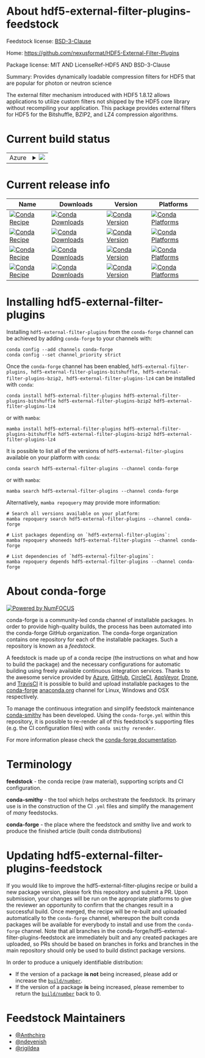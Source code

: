 About hdf5-external-filter-plugins-feedstock
============================================

Feedstock license: [BSD-3-Clause](https://github.com/conda-forge/hdf5-external-filter-plugins-feedstock/blob/main/LICENSE.txt)

Home: https://github.com/nexusformat/HDF5-External-Filter-Plugins

Package license: MIT AND LicenseRef-HDF5 AND BSD-3-Clause

Summary: Provides dynamically loadable compression filters for HDF5 that are
popular for photon or neutron science


The external filter mechanism introduced with HDF5 1.8.12 allows
applications to utilize custom filters not shipped by the HDF5
core library without recompiling your application. This package
provides external filters for HDF5 for the Bitshuffle, BZIP2,
and LZ4 compression algorithms.


Current build status
====================


<table>
    
  <tr>
    <td>Azure</td>
    <td>
      <details>
        <summary>
          <a href="https://dev.azure.com/conda-forge/feedstock-builds/_build/latest?definitionId=8427&branchName=main">
            <img src="https://dev.azure.com/conda-forge/feedstock-builds/_apis/build/status/hdf5-external-filter-plugins-feedstock?branchName=main">
          </a>
        </summary>
        <table>
          <thead><tr><th>Variant</th><th>Status</th></tr></thead>
          <tbody><tr>
              <td>linux_64_hdf51.14.4</td>
              <td>
                <a href="https://dev.azure.com/conda-forge/feedstock-builds/_build/latest?definitionId=8427&branchName=main">
                  <img src="https://dev.azure.com/conda-forge/feedstock-builds/_apis/build/status/hdf5-external-filter-plugins-feedstock?branchName=main&jobName=linux&configuration=linux%20linux_64_hdf51.14.4" alt="variant">
                </a>
              </td>
            </tr><tr>
              <td>linux_64_hdf51.14.6</td>
              <td>
                <a href="https://dev.azure.com/conda-forge/feedstock-builds/_build/latest?definitionId=8427&branchName=main">
                  <img src="https://dev.azure.com/conda-forge/feedstock-builds/_apis/build/status/hdf5-external-filter-plugins-feedstock?branchName=main&jobName=linux&configuration=linux%20linux_64_hdf51.14.6" alt="variant">
                </a>
              </td>
            </tr><tr>
              <td>osx_64_hdf51.14.4</td>
              <td>
                <a href="https://dev.azure.com/conda-forge/feedstock-builds/_build/latest?definitionId=8427&branchName=main">
                  <img src="https://dev.azure.com/conda-forge/feedstock-builds/_apis/build/status/hdf5-external-filter-plugins-feedstock?branchName=main&jobName=osx&configuration=osx%20osx_64_hdf51.14.4" alt="variant">
                </a>
              </td>
            </tr><tr>
              <td>osx_64_hdf51.14.6</td>
              <td>
                <a href="https://dev.azure.com/conda-forge/feedstock-builds/_build/latest?definitionId=8427&branchName=main">
                  <img src="https://dev.azure.com/conda-forge/feedstock-builds/_apis/build/status/hdf5-external-filter-plugins-feedstock?branchName=main&jobName=osx&configuration=osx%20osx_64_hdf51.14.6" alt="variant">
                </a>
              </td>
            </tr><tr>
              <td>osx_arm64_hdf51.14.4</td>
              <td>
                <a href="https://dev.azure.com/conda-forge/feedstock-builds/_build/latest?definitionId=8427&branchName=main">
                  <img src="https://dev.azure.com/conda-forge/feedstock-builds/_apis/build/status/hdf5-external-filter-plugins-feedstock?branchName=main&jobName=osx&configuration=osx%20osx_arm64_hdf51.14.4" alt="variant">
                </a>
              </td>
            </tr><tr>
              <td>osx_arm64_hdf51.14.6</td>
              <td>
                <a href="https://dev.azure.com/conda-forge/feedstock-builds/_build/latest?definitionId=8427&branchName=main">
                  <img src="https://dev.azure.com/conda-forge/feedstock-builds/_apis/build/status/hdf5-external-filter-plugins-feedstock?branchName=main&jobName=osx&configuration=osx%20osx_arm64_hdf51.14.6" alt="variant">
                </a>
              </td>
            </tr><tr>
              <td>win_64_hdf51.14.4</td>
              <td>
                <a href="https://dev.azure.com/conda-forge/feedstock-builds/_build/latest?definitionId=8427&branchName=main">
                  <img src="https://dev.azure.com/conda-forge/feedstock-builds/_apis/build/status/hdf5-external-filter-plugins-feedstock?branchName=main&jobName=win&configuration=win%20win_64_hdf51.14.4" alt="variant">
                </a>
              </td>
            </tr><tr>
              <td>win_64_hdf51.14.6</td>
              <td>
                <a href="https://dev.azure.com/conda-forge/feedstock-builds/_build/latest?definitionId=8427&branchName=main">
                  <img src="https://dev.azure.com/conda-forge/feedstock-builds/_apis/build/status/hdf5-external-filter-plugins-feedstock?branchName=main&jobName=win&configuration=win%20win_64_hdf51.14.6" alt="variant">
                </a>
              </td>
            </tr>
          </tbody>
        </table>
      </details>
    </td>
  </tr>
</table>

Current release info
====================

| Name | Downloads | Version | Platforms |
| --- | --- | --- | --- |
| [![Conda Recipe](https://img.shields.io/badge/recipe-hdf5--external--filter--plugins-green.svg)](https://anaconda.org/conda-forge/hdf5-external-filter-plugins) | [![Conda Downloads](https://img.shields.io/conda/dn/conda-forge/hdf5-external-filter-plugins.svg)](https://anaconda.org/conda-forge/hdf5-external-filter-plugins) | [![Conda Version](https://img.shields.io/conda/vn/conda-forge/hdf5-external-filter-plugins.svg)](https://anaconda.org/conda-forge/hdf5-external-filter-plugins) | [![Conda Platforms](https://img.shields.io/conda/pn/conda-forge/hdf5-external-filter-plugins.svg)](https://anaconda.org/conda-forge/hdf5-external-filter-plugins) |
| [![Conda Recipe](https://img.shields.io/badge/recipe-hdf5--external--filter--plugins--bitshuffle-green.svg)](https://anaconda.org/conda-forge/hdf5-external-filter-plugins-bitshuffle) | [![Conda Downloads](https://img.shields.io/conda/dn/conda-forge/hdf5-external-filter-plugins-bitshuffle.svg)](https://anaconda.org/conda-forge/hdf5-external-filter-plugins-bitshuffle) | [![Conda Version](https://img.shields.io/conda/vn/conda-forge/hdf5-external-filter-plugins-bitshuffle.svg)](https://anaconda.org/conda-forge/hdf5-external-filter-plugins-bitshuffle) | [![Conda Platforms](https://img.shields.io/conda/pn/conda-forge/hdf5-external-filter-plugins-bitshuffle.svg)](https://anaconda.org/conda-forge/hdf5-external-filter-plugins-bitshuffle) |
| [![Conda Recipe](https://img.shields.io/badge/recipe-hdf5--external--filter--plugins--bzip2-green.svg)](https://anaconda.org/conda-forge/hdf5-external-filter-plugins-bzip2) | [![Conda Downloads](https://img.shields.io/conda/dn/conda-forge/hdf5-external-filter-plugins-bzip2.svg)](https://anaconda.org/conda-forge/hdf5-external-filter-plugins-bzip2) | [![Conda Version](https://img.shields.io/conda/vn/conda-forge/hdf5-external-filter-plugins-bzip2.svg)](https://anaconda.org/conda-forge/hdf5-external-filter-plugins-bzip2) | [![Conda Platforms](https://img.shields.io/conda/pn/conda-forge/hdf5-external-filter-plugins-bzip2.svg)](https://anaconda.org/conda-forge/hdf5-external-filter-plugins-bzip2) |
| [![Conda Recipe](https://img.shields.io/badge/recipe-hdf5--external--filter--plugins--lz4-green.svg)](https://anaconda.org/conda-forge/hdf5-external-filter-plugins-lz4) | [![Conda Downloads](https://img.shields.io/conda/dn/conda-forge/hdf5-external-filter-plugins-lz4.svg)](https://anaconda.org/conda-forge/hdf5-external-filter-plugins-lz4) | [![Conda Version](https://img.shields.io/conda/vn/conda-forge/hdf5-external-filter-plugins-lz4.svg)](https://anaconda.org/conda-forge/hdf5-external-filter-plugins-lz4) | [![Conda Platforms](https://img.shields.io/conda/pn/conda-forge/hdf5-external-filter-plugins-lz4.svg)](https://anaconda.org/conda-forge/hdf5-external-filter-plugins-lz4) |

Installing hdf5-external-filter-plugins
=======================================

Installing `hdf5-external-filter-plugins` from the `conda-forge` channel can be achieved by adding `conda-forge` to your channels with:

```
conda config --add channels conda-forge
conda config --set channel_priority strict
```

Once the `conda-forge` channel has been enabled, `hdf5-external-filter-plugins, hdf5-external-filter-plugins-bitshuffle, hdf5-external-filter-plugins-bzip2, hdf5-external-filter-plugins-lz4` can be installed with `conda`:

```
conda install hdf5-external-filter-plugins hdf5-external-filter-plugins-bitshuffle hdf5-external-filter-plugins-bzip2 hdf5-external-filter-plugins-lz4
```

or with `mamba`:

```
mamba install hdf5-external-filter-plugins hdf5-external-filter-plugins-bitshuffle hdf5-external-filter-plugins-bzip2 hdf5-external-filter-plugins-lz4
```

It is possible to list all of the versions of `hdf5-external-filter-plugins` available on your platform with `conda`:

```
conda search hdf5-external-filter-plugins --channel conda-forge
```

or with `mamba`:

```
mamba search hdf5-external-filter-plugins --channel conda-forge
```

Alternatively, `mamba repoquery` may provide more information:

```
# Search all versions available on your platform:
mamba repoquery search hdf5-external-filter-plugins --channel conda-forge

# List packages depending on `hdf5-external-filter-plugins`:
mamba repoquery whoneeds hdf5-external-filter-plugins --channel conda-forge

# List dependencies of `hdf5-external-filter-plugins`:
mamba repoquery depends hdf5-external-filter-plugins --channel conda-forge
```


About conda-forge
=================

[![Powered by
NumFOCUS](https://img.shields.io/badge/powered%20by-NumFOCUS-orange.svg?style=flat&colorA=E1523D&colorB=007D8A)](https://numfocus.org)

conda-forge is a community-led conda channel of installable packages.
In order to provide high-quality builds, the process has been automated into the
conda-forge GitHub organization. The conda-forge organization contains one repository
for each of the installable packages. Such a repository is known as a *feedstock*.

A feedstock is made up of a conda recipe (the instructions on what and how to build
the package) and the necessary configurations for automatic building using freely
available continuous integration services. Thanks to the awesome service provided by
[Azure](https://azure.microsoft.com/en-us/services/devops/), [GitHub](https://github.com/),
[CircleCI](https://circleci.com/), [AppVeyor](https://www.appveyor.com/),
[Drone](https://cloud.drone.io/welcome), and [TravisCI](https://travis-ci.com/)
it is possible to build and upload installable packages to the
[conda-forge](https://anaconda.org/conda-forge) [anaconda.org](https://anaconda.org/)
channel for Linux, Windows and OSX respectively.

To manage the continuous integration and simplify feedstock maintenance
[conda-smithy](https://github.com/conda-forge/conda-smithy) has been developed.
Using the ``conda-forge.yml`` within this repository, it is possible to re-render all of
this feedstock's supporting files (e.g. the CI configuration files) with ``conda smithy rerender``.

For more information please check the [conda-forge documentation](https://conda-forge.org/docs/).

Terminology
===========

**feedstock** - the conda recipe (raw material), supporting scripts and CI configuration.

**conda-smithy** - the tool which helps orchestrate the feedstock.
                   Its primary use is in the construction of the CI ``.yml`` files
                   and simplify the management of *many* feedstocks.

**conda-forge** - the place where the feedstock and smithy live and work to
                  produce the finished article (built conda distributions)


Updating hdf5-external-filter-plugins-feedstock
===============================================

If you would like to improve the hdf5-external-filter-plugins recipe or build a new
package version, please fork this repository and submit a PR. Upon submission,
your changes will be run on the appropriate platforms to give the reviewer an
opportunity to confirm that the changes result in a successful build. Once
merged, the recipe will be re-built and uploaded automatically to the
`conda-forge` channel, whereupon the built conda packages will be available for
everybody to install and use from the `conda-forge` channel.
Note that all branches in the conda-forge/hdf5-external-filter-plugins-feedstock are
immediately built and any created packages are uploaded, so PRs should be based
on branches in forks and branches in the main repository should only be used to
build distinct package versions.

In order to produce a uniquely identifiable distribution:
 * If the version of a package **is not** being increased, please add or increase
   the [``build/number``](https://docs.conda.io/projects/conda-build/en/latest/resources/define-metadata.html#build-number-and-string).
 * If the version of a package **is** being increased, please remember to return
   the [``build/number``](https://docs.conda.io/projects/conda-build/en/latest/resources/define-metadata.html#build-number-and-string)
   back to 0.

Feedstock Maintainers
=====================

* [@Anthchirp](https://github.com/Anthchirp/)
* [@ndevenish](https://github.com/ndevenish/)
* [@rjgildea](https://github.com/rjgildea/)

